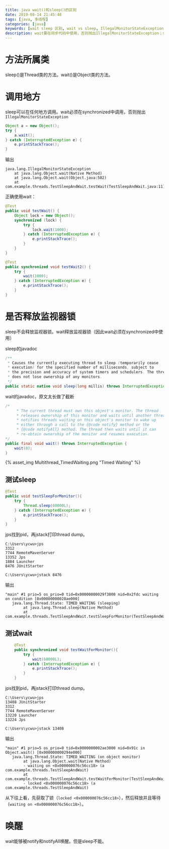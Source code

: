 ```yaml
---
title: java wait()和sleep()的区别
date: 2019-08-14 21:45:48
tags: [java, 多线程]
categories: [java]
keywords: [wait sleep 区别, wait vs sleep, IllegalMonitorStateException, monitor lock]
description: wait要在同步代码中使用，否则抛出IllegalMonitorStateException；sleep可以在任何地方使用。wait释放监视器锁（monitor lock），sleep不会。wait可以被notify、notifyAll唤醒，sleep不能。
---
```


# 方法所属类

sleep()是Thread类的方法。wait()是Object类的方法。

# 调用地方

sleep可以在任何地方调用。wait必须在synchronized中调用，否则抛出`IllegalMonitorStateException`
```java
Object a = new Object();
try {
    a.wait();
} catch (InterruptedException e) {
    e.printStackTrace();
}
```
输出
```
java.lang.IllegalMonitorStateException
	at java.lang.Object.wait(Native Method)
	at java.lang.Object.wait(Object.java:502)
	at com.example.threads.TestSleepAndWait.testWait(TestSleepAndWait.java:11)
```
正确使用wait：
```java
@Test
public void testWait() {
    Object lock = new Object();
    synchronized (lock) {
        try {
            lock.wait(1000);
        } catch (InterruptedException e) {
            e.printStackTrace();
        }
    }
}

@Test
public synchronized void testWait2() {
    try {
        wait(1000);
    } catch (InterruptedException e) {
        e.printStackTrace();
    }
}
```
<!-- more -->

# 是否释放监视器锁

sleep不会释放监视器锁。wait释放监视器锁（因此wait必须在synchronized中使用）

sleep的javadoc
```java
/**
 * Causes the currently executing thread to sleep (temporarily cease
 * execution) for the specified number of milliseconds, subject to
 * the precision and accuracy of system timers and schedulers. The thread
 * does not lose ownership of any monitors.
 */
public static native void sleep(long millis) throws InterruptedException;
```

wait的javadoc，原文太长做了截断
```java
/*
     * The current thread must own this object's monitor. The thread
     * releases ownership of this monitor and waits until another thread
     * notifies threads waiting on this object's monitor to wake up
     * either through a call to the {@code notify} method or the
     * {@code notifyAll} method. The thread then waits until it can
     * re-obtain ownership of the monitor and resumes execution.
*/
public final void wait() throws InterruptedException {
    wait(0);
}     
```

{% asset_img Multithread_TimedWaiting.png "Timed Waiting" %}

## 测试sleep

```java
@Test
public void testSleepForMonitor(){
    try {
        Thread.sleep(60000L);
    } catch (InterruptedException e) {
        e.printStackTrace();
    }
}
```
jps找到pid，再jstack打印thread dump。

```
C:\Users\ycwu>jps
3312
7744 RemoteMavenServer
13352 Jps
1884 Launcher
8476 JUnitStarter

C:\Users\ycwu>jstack 8476
```
输出
```
"main" #1 prio=5 os_prio=0 tid=0x00000000029f3000 nid=0x2fdc waiting on condition [0x00000000028ae000]
   java.lang.Thread.State: TIMED_WAITING (sleeping)
        at java.lang.Thread.sleep(Native Method)
        at com.example.threads.TestSleepAndWait.testSleepForMonitor(TestSleepAndWait.java:42)
```

## 测试wait

```java
    @Test
    public synchronized void testWaitForMonitor(){
        try {
            wait(60000L);
        } catch (InterruptedException e) {
            e.printStackTrace();
        }
    }
```
jps找到pid，再jstack打印thread dump。
```
C:\Users\ycwu>jps
13408 JUnitStarter
3312
7744 RemoteMavenServer
13220 Launcher
13224 Jps

C:\Users\ycwu>jstack 13408
```
输出
```
"main" #1 prio=5 os_prio=0 tid=0x0000000002ae3000 nid=0x91c in Object.wait() [0x000000000294e000]
   java.lang.Thread.State: TIMED_WAITING (on object monitor)
        at java.lang.Object.wait(Native Method)
        - waiting on <0x000000076c56cc18> (a com.example.threads.TestSleepAndWait)
        at com.example.threads.TestSleepAndWait.testWaitForMonitor(TestSleepAndWait.java:50)
        - locked <0x000000076c56cc18> (a com.example.threads.TestSleepAndWait)
```
从下往上看，先获取了锁（`locked <0x000000076c56cc18>`），然后释放并且等待（`waiting on <0x000000076c56cc18>`）。

# 唤醒

wait能够被notify和notifyAll唤醒。但是sleep不能。




